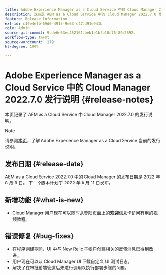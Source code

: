 ```yaml
---
title: Adobe Experience Manager as a Cloud Service 中的 Cloud Manager 2022.7.0 发行说明
description: 这些是 AEM as a Cloud Service 中的 Cloud Manager 2022.7.0 发行说明。
feature: Release Information
exl-id: c19e4efb-69d6-4915-9e63-c47cd91e941b
role: Admin
source-git-commit: 9cde6e63ec452161dbeb1e1bfb10c75f89e2692c
workflow-type: tm+mt
source-wordcount: '179'
ht-degree: 100%

---
```


# Adobe Experience Manager as a Cloud Service 中的 Cloud Manager 2022.7.0 发行说明 {#release-notes}

本页记录了 AEM as a Cloud Service 中 Cloud Manager 2022.7.0 的发行说明。

>[!NOTE]
>
>请参阅[本页](/help/release-notes/release-notes-cloud/release-notes-current.md)，了解 Adobe Experience Manager as a Cloud Service 当前的发行说明。

## 发布日期 {#release-date}

AEM as a Cloud Service 2022.7.0 中的 Cloud Manager 的发布日期是 2022 年 8 月 8 日。 下一个版本计划于 2022 年 8 月 11 日发布。

## 新增功能 {#what-is-new}

* Cloud Manager 用户现在可以随时从登陆页面上的&#x200B;**欢迎**&#x200B;信息卡访问有用的视频教程。

## 错误修复 {#bug-fixes}

* 在程序创建期间，UI 中与 New Relic 子帐户创建相关的反馈消息已得到改进。
* 用户现在可以从 Cloud Manager UI 下载自定义 UI 测试日志。
* 解决了在审批前端管道后未进行调用以执行部署步骤的问题。
